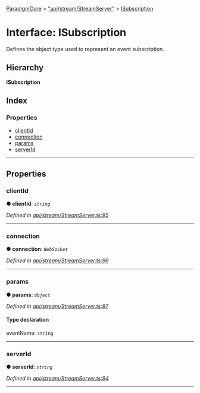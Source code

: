 [ParadigmCore](../README.md) > ["api/stream/StreamServer"](../modules/_api_stream_streamserver_.md) > [ISubscription](../interfaces/_api_stream_streamserver_.isubscription.md)

# Interface: ISubscription

Defines the object type used to represent an event subscription.

## Hierarchy

**ISubscription**

## Index

### Properties

* [clientId](_api_stream_streamserver_.isubscription.md#clientid)
* [connection](_api_stream_streamserver_.isubscription.md#connection)
* [params](_api_stream_streamserver_.isubscription.md#params)
* [serverId](_api_stream_streamserver_.isubscription.md#serverid)

---

## Properties

<a id="clientid"></a>

###  clientId

**● clientId**: *`string`*

*Defined in [api/stream/StreamServer.ts:95](https://github.com/paradigmfoundation/paradigmcore/blob/6bbcaa8/src/api/stream/StreamServer.ts#L95)*

___
<a id="connection"></a>

###  connection

**● connection**: *`WebSocket`*

*Defined in [api/stream/StreamServer.ts:96](https://github.com/paradigmfoundation/paradigmcore/blob/6bbcaa8/src/api/stream/StreamServer.ts#L96)*

___
<a id="params"></a>

###  params

**● params**: *`object`*

*Defined in [api/stream/StreamServer.ts:97](https://github.com/paradigmfoundation/paradigmcore/blob/6bbcaa8/src/api/stream/StreamServer.ts#L97)*

#### Type declaration

 eventName: `string`

___
<a id="serverid"></a>

###  serverId

**● serverId**: *`string`*

*Defined in [api/stream/StreamServer.ts:94](https://github.com/paradigmfoundation/paradigmcore/blob/6bbcaa8/src/api/stream/StreamServer.ts#L94)*

___


